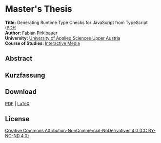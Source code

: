 # Master's Thesis

**Title:** Generating Runtime Type Checks for JavaScript from TypeScript ([PDF](raw/master/thesis.pdf))  
**Author:** Fabian Pirklbauer  
**University:** [University of Applied Sciences Upper Austria](https://www.fh-ooe.at/en/)  
**Course of Studies:** [Interactive Media](https://www.fh-ooe.at/en/hagenberg-campus/studiengaenge/master/interactive-media/)

## Abstract

## Kurzfassung

## Download

[PDF](https://github.com/fabiandev/thesis/raw/master/thesis.pdf) | [LaTeX](https://github.com/fabiandev/thesis/archive/master.zip)

## License

[Creative Commons Attribution-NonCommercial-NoDerivatives 4.0 (CC BY-NC-ND 4.0)](https://creativecommons.org/licenses/by-nc-nd/4.0/)

